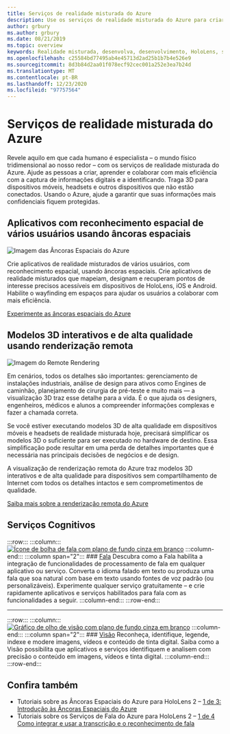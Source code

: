 ```yaml
---
title: Serviços de realidade misturada do Azure
description: Use os serviços de realidade misturada do Azure para criar aplicativos 3D, multiusuários e com reconhecimento espacial que são acessíveis em dispositivos de HoloLens, iOS e Android.
author: grbury
ms.author: grbury
ms.date: 08/21/2019
ms.topic: overview
keywords: Realidade misturada, desenvolva, desenvolvimento, HoloLens, serviços do Azure, âncoras espaciais, fala, visão, renderização remota
ms.openlocfilehash: c25584bd77495ab4e45713d2ad25b1b7b4e526e9
ms.sourcegitcommit: 8d3b84d2aa01f078ecf92cec001a252e3ea7b24d
ms.translationtype: MT
ms.contentlocale: pt-BR
ms.lasthandoff: 12/23/2020
ms.locfileid: "97757564"
---
```

# <a name="azure-mixed-reality-services"></a>Serviços de realidade misturada do Azure
Revele aquilo em que cada humano é especialista – o mundo físico tridimensional ao nosso redor – com os serviços de realidade misturada do Azure. Ajude as pessoas a criar, aprender e colaborar com mais eficiência com a captura de informações digitais e a identificando. Traga 3D para dispositivos móveis, headsets e outros dispositivos que não estão conectados. Usando o Azure, ajude a garantir que suas informações mais confidenciais fiquem protegidas.

## <a name="multi-user-spatially-aware-applications-using-spatial-anchors"></a>Aplicativos com reconhecimento espacial de vários usuários usando âncoras espaciais

![ Imagem das Âncoras Espaciais do Azure](../design/images/AzureSpatialAnchors.jpg)

Crie aplicativos de realidade misturados de vários usuários, com reconhecimento espacial, usando âncoras espaciais. Crie aplicativos de realidade misturados que mapeiam, designam e recuperam pontos de interesse precisos acessíveis em dispositivos de HoloLens, iOS e Android. Habilite o wayfinding em espaços para ajudar os usuários a colaborar com mais eficiência.

[Experimente as âncoras espaciais do Azure](https://docs.microsoft.com/azure/spatial-anchors)


## <a name="interactive-high-quality-3d-models-using-remote-rendering"></a>Modelos 3D interativos e de alta qualidade usando renderização remota

![ Imagem do Remote Rendering](../design/images/RemoteRendering.jpg)

Em cenários, todos os detalhes são importantes: gerenciamento de instalações industriais, análise de design para ativos como Engines de caminhão, planejamento de cirurgia de pré-teste e muito mais — a visualização 3D traz esse detalhe para a vida. É o que ajuda os designers, engenheiros, médicos e alunos a compreender informações complexas e fazer a chamada correta.

Se você estiver executando modelos 3D de alta qualidade em dispositivos móveis e headsets de realidade misturada hoje, precisará simplificar os modelos 3D o suficiente para ser executado no hardware de destino. Essa simplificação pode resultar em uma perda de detalhes importantes que é necessária nas principais decisões de negócios e de design.

A visualização de renderização remota do Azure traz modelos 3D interativos e de alta qualidade para dispositivos sem compartilhamento de Internet com todos os detalhes intactos e sem comprometimentos de qualidade.

[Saiba mais sobre a renderização remota do Azure](https://azure.microsoft.com/services/remote-rendering)

## <a name="cognitive-services"></a>Serviços Cognitivos

:::row:::
    :::column:::
       [![Ícone de bolha de fala com plano de fundo cinza em branco](images/speech.jpg)](https://docs.microsoft.com/azure/cognitive-services/speech-service/)
    :::column-end:::
    :::column span="2":::
        ### <a name="speech"></a>[Fala](https://docs.microsoft.com/azure/cognitive-services/speech-service/)
        Descubra como a Fala habilita a integração de funcionalidades de processamento de fala em qualquer aplicativo ou serviço. Converta o idioma falado em texto ou produza uma fala que soa natural com base em texto usando fontes de voz padrão (ou personalizáveis). Experimente qualquer serviço gratuitamente – e crie rapidamente aplicativos e serviços habilitados para fala com as funcionalidades a seguir.
    :::column-end:::
:::row-end:::

---

:::row:::
    :::column:::
       [![Gráfico de olho de visão com plano de fundo cinza em branco](images/vision.jpg)](https://docs.microsoft.com/azure/cognitive-services/computer-vision/)
    :::column-end:::
    :::column span="2":::
        ### <a name="vision"></a>[Visão](https://docs.microsoft.com/azure/cognitive-services/computer-vision/)
        Reconheça, identifique, legende, indexe e modere imagens, vídeos e conteúdo de tinta digital. Saiba como a Visão possibilita que aplicativos e serviços identifiquem e analisem com precisão o conteúdo em imagens, vídeos e tinta digital.
    :::column-end:::
:::row-end:::


## <a name="see-also"></a>Confira também

* Tutoriais sobre as Âncoras Espaciais do Azure para HoloLens 2 – [1 de 3: Introdução às Âncoras Espaciais do Azure](../mrlearning-asa-ch1.md)
* Tutoriais sobre os Serviços de Fala do Azure para HoloLens 2 – [1 de 4 Como integrar e usar a transcrição e o reconhecimento de fala](../develop/unity/tutorials/mrlearning-speechSDK-ch1.md)
